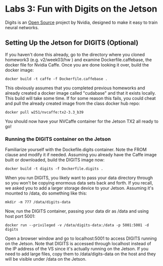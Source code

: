 # Labs 3: Fun with Digits on the Jetson

Digits is an [Open Source](https://github.com/NVIDIA/DIGITS) project by Nvidia, designed to make it easy to train neural networks.

## Setting Up the Jetson for DIGITS (Optional)

If you haven't done this already, go to the directory where you cloned homework3 (e.g. v2/week03/hw ) and examine Dockerfile.caffebase, the docker file for Nvidia Caffe.  Once you are done looking it over, build the docker image:
```
docker build -t caffe -f Dockerfile.caffebase .
```
This obviously assumes that you completed previous homeworks and already created a docker image called "cudabase" and that it exists locally. This build will take some time.  If for some reason this fails, you could cheat and pull the already created image from the class docker hub repo: 
```
docker pull w251/nvcaffe:tx2-3.3_b39
```

You should now have your NVCaffe container for the Jetson TX2 all ready to go!

### Running the DIGITS container on the Jetson
Familiarize yourself with the Dockefile.digits container.  Note the FROM clause and modify it if needed. Assuming you already have the Caffe image built or downloaded, build the DIGITS image now:
```
docker build -t digits -f Dockerfile.digits .
```
When you run DIGITS, you likely want to pass your data directory through so you won't be copying enormous data sets back and forth.  If you recall, we asked you to add a larger storage device to your Jetson.  Assuming it's mounted to /data, do something like this:
```
mkdir -m 777 /data/digits-data
```

Now, run the DIGITS container, passing your data dir as /data and using host port 5001:
```
docker run --privileged -v /data/digits-data:/data -p 5001:5001 -d digits
```
Open a browser window and go to localhost:5001 to access DIGITS running on the Jetson. Note that DIGITS is accessed through localhost instead of the IP address of the VS since it's actually running on the Jetson. If you need to add large files, copy them to /data/digits-data on the host and they will be visible under /data on the Jetson.

